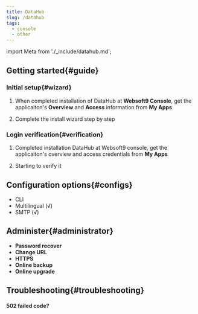 ```yaml
---
title: DataHub
slug: /datahub
tags:
  - console
  - other
---
```


import Meta from './_include/datahub.md';

<Meta name="meta" />

## Getting started{#guide}

### Initial setup{#wizard}

1. When completed installation of DataHub at **Websoft9 Console**, get the applicaiton's **Overview** and **Access** information from **My Apps**  

2. Complete the install wizard step by step

### Login verification{#verification}

1. Completed installation DataHub at Websoft9 console, get the applicaiton's overview and access credentials from **My Apps**  

2. Starting to verify it

## Configuration options{#configs}

- CLI
- Multilingual (√)
- SMTP (√)

## Administer{#administrator}

- **Password recover**
- **Change URL**
- **HTTPS**
- **Online backup**
- **Online upgrade**

## Troubleshooting{#troubleshooting}

#### 502 failed code?